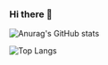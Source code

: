 ### Hi there 👋

![Anurag's GitHub stats](https://github-readme-stats.vercel.app/api?username=guozihang&count_private=true)

![Top Langs](https://github-readme-stats.vercel.app/api/top-langs/?username=guozihang)
<!--
**guozihang/guozihang** is a ✨ _special_ ✨ repository because its `README.md` (this file) appears on your GitHub profile.

Here are some ideas to get you started:

- 🔭 I’m currently working on ...
- 🌱 I’m currently learning ...
- 👯 I’m looking to collaborate on ...
- 🤔 I’m looking for help with ...
- 💬 Ask me about ...
- 📫 How to reach me: ...
- 😄 Pronouns: ...
- ⚡ Fun fact: ...
-->
